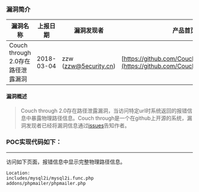 ### 漏洞简介  

|漏洞名称|上报日期|漏洞发现者|产品首页|软件链接|版本|CVE编号|
--------|--------|---------|--------|-------|----|------|
|Couch through 2.0存在路径泄露漏洞|2018-03-04| zzw (zzw@5ecurity.cn)|[https://github.com/CouchCMS/CouchCMS/](https://github.com/CouchCMS/CouchCMS/) | [https://github.com/CouchCMS/CouchCMS/](https://github.com/CouchCMS/CouchCMS/) |2.0 | [CVE-2018-7662](http://cve.mitre.org/cgi-bin/cvename.cgi?name=CVE-2018-7662)|  


#### 漏洞概述  

> Couch through 2.0存在路径泄露漏洞，当访问特定url时系统返回的报错信息中暴露物理路径信息。Couch through是一个在github上开源的系统，漏洞发现者已经将漏洞信息通过[issues](https://github.com/CouchCMS/CouchCMS/issues/46)告知作者。  


### POC实现代码如下：  

------

访问如下页面，报错信息中显示完整物理路径信息。

    Location:
    includes/mysql2i/mysql2i.func.php
    addons/phpmailer/phpmailer.php
